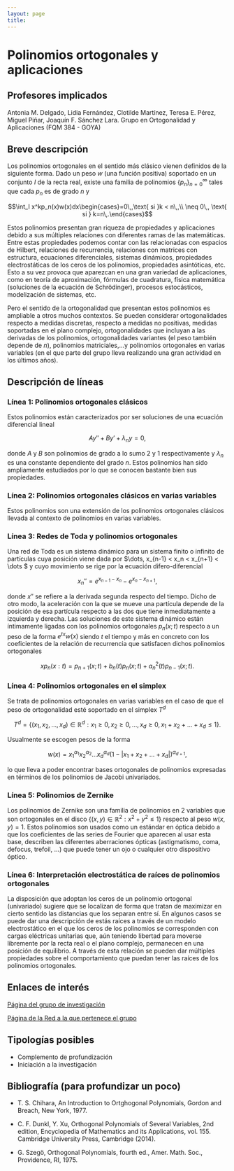```yaml
---
layout: page
title: 
---
```

# Polinomios ortogonales y aplicaciones

## Profesores implicados 

Antonia M. Delgado, Lidia Fernández, Clotilde
Martínez, Teresa E. Pérez, Miguel Piñar, Joaquín F. Sánchez Lara. Grupo
en Ortogonalidad y Aplicaciones (FQM 384 - GOYA)

## Breve descripción

Los polinomios ortogonales en el sentido más clásico vienen definidos de
la siguiente forma. Dado un peso $w$ (una función positiva) soportado en
un conjunto $I$ de la recta real, existe una familia de polinomios
$\lbrace p_n\rbrace_{n=0}^\infty$ tales que cada $p_n$ es de grado $n$ y

$$\int_I x^kp_n(x)w(x)dx\begin{cases}=0\,,\text{ si }k < n\,,\\ \neq 0\,, \text{ si } k=n\,.\end{cases}$$

Estos polinomios presentan gran riqueza de propiedades y aplicaciones
debido a sus múltiples relaciones con diferentes ramas de las
matemáticas. Entre estas propiedades podemos contar con las relacionadas
con espacios de Hilbert, relaciones de recurrencia, relaciones con
matrices con estructura, ecuaciones diferenciales, sistemas dinámicos,
propiedades electrostáticas de los ceros de los polinomios, propiedades
asintóticas, etc. Esto a su vez provoca que aparezcan en una gran
variedad de aplicaciones, como en teoría de aproximación, fórmulas de
cuadratura, física matemática (soluciones de la ecuación de
Schrödinger), procesos estocásticos, modelización de sistemas, etc.

Pero el sentido de la ortogonalidad que presentan estos polinomios es
ampliable a otros muchos contextos. Se pueden considerar ortogonalidades
respecto a medidas discretas, respecto a medidas no positivas, medidas
soportadas en el plano complejo, ortogonalidades que incluyan a las
derivadas de los polinomios, ortogonalidades variantes (el peso también
depende de $n$), polinomios matriciales,…y polinomios ortogonales en
varias variables (en el que parte del grupo lleva realizando una gran
actividad en los últimos años).

## Descripción de líneas

### Línea 1: Polinomios ortogonales clásicos

Estos polinomios están caracterizados por ser soluciones de una ecuación
diferencial lineal 

$$Ay''+By'+\lambda_n y=0,$$ 

donde $A$ y $B$ son
polinomios de grado a lo sumo $2$ y $1$ respectivamente y $\lambda_n$ es
una constante dependiente del grado $n$. Estos polinomios han sido
ampliamente estudiados por lo que se conocen bastante bien sus
propiedades.

### Línea 2: Polinomios ortogonales clásicos en varias variables

Estos polinomios son una extensión de los polinomios ortogonales
clásicos llevada al contexto de polinomios en varias variables.

### Línea 3: Redes de Toda y polinomios ortogonales

Una red de Toda es un sistema dinámico para un sistema finito o infinito
de partículas cuya posición viene dada por
$\dots, x_{n-1} < x_n < x_{n+1} < \dots $ y cuyo movimiento se rige por la
ecuación difero-diferencial

$$x_n''=e^{x_{n-1}-x_n}-e^{x_n-x_{n+1}},$$

donde $x''$ se refiere a la derivada segunda respecto del tiempo. Dicho
de otro modo, la aceleración con la que se mueve una partícula depende
de la posición de esa partícula respecto a las dos que tiene
inmediatamente a izquierda y derecha. Las soluciones de este sistema
dinámico están íntimamente ligadas con los polinomios ortogonales
$p_n(x;t)$ respecto a un peso de la forma $e^{tx}w(x)$ siendo $t$ el
tiempo y más en concreto con los coeficientes de la relación de
recurrencia que satisfacen dichos polinomios ortogonales

$$xp_n(x:t)=p_{n+1}(x;t)+b_n(t)p_n(x;t)+a_n^2(t)p_{n-1}(x;t).$$

### Línea 4: Polinomios ortogonales en el simplex

Se trata de polinomios ortogonales en varias variables en el caso de que
el peso de ortogonalidad esté soportado en el simplex $T^d$

$$T^d=\lbrace(x_1,x_2,\dots,x_d)\in\mathbb{R}^d: x_1\geq 0, x_2\geq 0, \dots, x_d\geq 0, x_1+x_2+\dots+x_d\leq 1\rbrace.$$

Usualmente se escogen pesos de la forma

$$w(x)=x_1^{\alpha_1}x_2^{\alpha_2}\dots x_d^{\alpha_d}(1-|x_1+x_2+\dots+x_d|)^{\alpha_{d+1}},$$

lo que lleva a poder encontrar bases ortogonales de polinomios
expresadas en términos de los polinomios de Jacobi univariados.

### Línea 5: Polinomios de Zernike

Los polinomios de Zernike son una familia de polinomios en 2 variables
que son ortogonales en el disco
$\lbrace(x,y)\in\mathbb{R}^2: x^2+y^2\leq 1\rbrace$ respecto al peso $w(x,y)=1$.
Estos polinomios son usados como un estándar en óptica debido a que los
coeficientes de las series de Fourier que aparecen al usar esta base,
describen las diferentes aberraciones ópticas (astigmatismo, coma,
defocus, trefoil, ...) que puede tener un ojo o cualquier otro
dispositivo óptico.

### Línea 6: Interpretación electrostática de raíces de polinomios ortogonales

La disposición que adoptan los ceros de un polinomio ortogonal
(univariado) sugiere que se localizan de forma que tratan de maximizar
en cierto sentido las distancias que los separan entre sí. En algunos
casos se puede dar una descripción de estás raíces a través de un modelo
electrostático en el que los ceros de los polinomios se corresponden con
cargas eléctricas unitarias que, aún teniendo libertad para moverse
libremente por la recta real o el plano complejo, permanecen en una
posición de equilibrio. A través de esta relación se pueden dar
múltiples propiedades sobre el comportamiento que puedan tener las
raíces de los polinomios ortogonales.

## Enlaces de interés

[Página del grupo de investigación](https://www.ugr.es/~goya)

[Página de la Red a la que pertenece el grupo](https://euler.us.es/~orthonet/)

## Tipologías posibles

-   Complemento de profundización
-   Iniciación a la investigación

## Bibliografía (para profundizar un poco)

-   T. S. Chihara, An Introduction to Ortghogonal Polynomials, Gordon and Breach, New York, 1977.

-   C. F. Dunkl, Y. Xu, Orthogonal Polynomials of Several Variables, 2nd edition, Encyclopedia of Mathematics and its  Applications, vol. 155. Cambridge University Press, Cambridge (2014).

-   G. Szegö, Orthogonal Polynomials, fourth ed., Amer. Math. Soc., Providence, RI, 1975.

